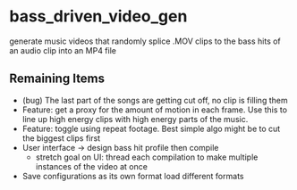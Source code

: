 # bass_driven_video_gen
generate music videos that randomly splice .MOV clips to the bass hits of an audio clip into an MP4 file

## Remaining Items
* (bug) The last part of the songs are getting cut off, no clip is filling them
* Feature: get a proxy for the amount of motion in each frame. Use this to line up high energy clips with high energy parts of the music.
* Feature: toggle using repeat footage. Best simple algo might be to cut the biggest clips first
* User interface -> design bass hit profile then compile
   * stretch goal on UI: thread each compilation to make multiple instances of the video at once
* Save configurations as its own format load different formats
  
